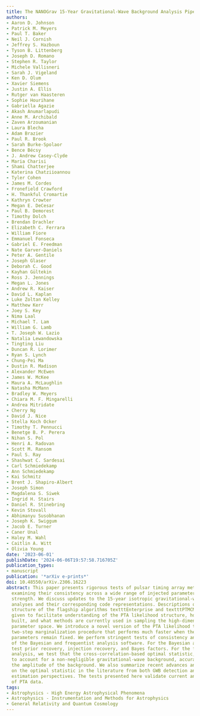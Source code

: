 ```yaml
---
title: The NANOGrav 15-Year Gravitational-Wave Background Analysis Pipeline
authors:
- Aaron D. Johnson
- Patrick M. Meyers
- Paul T. Baker
- Neil J. Cornish
- Jeffrey S. Hazboun
- Tyson B. Littenberg
- Joseph D. Romano
- Stephen R. Taylor
- Michele Vallisneri
- Sarah J. Vigeland
- Ken D. Olum
- Xavier Siemens
- Justin A. Ellis
- Rutger van Haasteren
- Sophie Hourihane
- Gabriella Agazie
- Akash Anumarlapudi
- Anne M. Archibald
- Zaven Arzoumanian
- Laura Blecha
- Adam Brazier
- Paul R. Brook
- Sarah Burke-Spolaor
- Bence Bécsy
- J. Andrew Casey-Clyde
- Maria Charisi
- Shami Chatterjee
- Katerina Chatziioannou
- Tyler Cohen
- James M. Cordes
- Fronefield Crawford
- H. Thankful Cromartie
- Kathryn Crowter
- Megan E. DeCesar
- Paul B. Demorest
- Timothy Dolch
- Brendan Drachler
- Elizabeth C. Ferrara
- William Fiore
- Emmanuel Fonseca
- Gabriel E. Freedman
- Nate Garver-Daniels
- Peter A. Gentile
- Joseph Glaser
- Deborah C. Good
- Kayhan Gültekin
- Ross J. Jennings
- Megan L. Jones
- Andrew R. Kaiser
- David L. Kaplan
- Luke Zoltan Kelley
- Matthew Kerr
- Joey S. Key
- Nima Laal
- Michael T. Lam
- William G. Lamb
- T. Joseph W. Lazio
- Natalia Lewandowska
- Tingting Liu
- Duncan R. Lorimer
- Ryan S. Lynch
- Chung-Pei Ma
- Dustin R. Madison
- Alexander McEwen
- James W. McKee
- Maura A. McLaughlin
- Natasha McMann
- Bradley W. Meyers
- Chiara M. F. Mingarelli
- Andrea Mitridate
- Cherry Ng
- David J. Nice
- Stella Koch Ocker
- Timothy T. Pennucci
- Benetge B. P. Perera
- Nihan S. Pol
- Henri A. Radovan
- Scott M. Ransom
- Paul S. Ray
- Shashwat C. Sardesai
- Carl Schmiedekamp
- Ann Schmiedekamp
- Kai Schmitz
- Brent J. Shapiro-Albert
- Joseph Simon
- Magdalena S. Siwek
- Ingrid H. Stairs
- Daniel R. Stinebring
- Kevin Stovall
- Abhimanyu Susobhanan
- Joseph K. Swiggum
- Jacob E. Turner
- Caner Unal
- Haley M. Wahl
- Caitlin A. Witt
- Olivia Young
date: '2023-06-01'
publishDate: '2024-06-06T19:57:58.716705Z'
publication_types:
- manuscript
publication: '*arXiv e-prints*'
doi: 10.48550/arXiv.2306.16223
abstract: This paper presents rigorous tests of pulsar timing array methods and software,
  examining their consistency across a wide range of injected parameters and signal
  strength. We discuss updates to the 15-year isotropic gravitational-wave background
  analyses and their corresponding code representations. Descriptions of the internal
  structure of the flagship algorithms textttEnterprise and textttPTMCMCSampler are
  given to facilitate understanding of the PTA likelihood structure, how models are
  built, and what methods are currently used in sampling the high-dimensional PTA
  parameter space. We introduce a novel version of the PTA likelihood that uses a
  two-step marginalization procedure that performs much faster when the white noise
  parameters remain fixed. We perform stringent tests of consistency and correctness
  of the Bayesian and frequentist analysis software. For the Bayesian analysis, we
  test prior recovery, injection recovery, and Bayes factors. For the frequentist
  analysis, we test that the cross-correlation-based optimal statistic, when modified
  to account for a non-negligible gravitational-wave background, accurately recovers
  the amplitude of the background. We also summarize recent advances and tests performed
  on the optimal statistic in the literature from both GWB detection and parameter
  estimation perspectives. The tests presented here validate current and future analyses
  of PTA data.
tags:
- Astrophysics - High Energy Astrophysical Phenomena
- Astrophysics - Instrumentation and Methods for Astrophysics
- General Relativity and Quantum Cosmology
---
```

